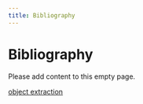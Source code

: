 ```yaml
---
title: Bibliography
---
```


# Bibliography

Please add content to this empty page.

[object extraction](https://stackoverflow.com/questions/30086895/extract-object-from-image-in-matlab)